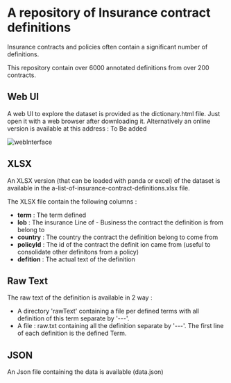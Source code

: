 # A repository of Insurance contract definitions

Insurance contracts and policies often contain a significant number of definitions.

This repository contain over 6000 annotated definitions from over 200 contracts. 

## Web UI

A web UI to explore the dataset is provided as the dictionary.html file. Just open it with a web browser after downloading it. Alternatively an online version is available at this address : To Be added

![webInterface](https://user-images.githubusercontent.com/208554/164327779-0941685d-aea7-4bbb-9c21-4b9d01d7fe7f.png)

## XLSX

An XLSX version (that can be loaded with panda or excel) of the dataset is available in the a-list-of-insurance-contract-definitions.xlsx file.

The XLSX file contain the following columns :

- **term** : The term defined
- **lob** : The insurance Line of - Business the contract the definition is from belong to
- **country** : The country the contract the definition belong to come from
- **policyId** : The id of the contract the definit
ion came from (useful to consolidate other definitons from a policy)
- **defition** : The actual text of the definition

## Raw Text

The raw text of the definition is available in 2 way :

- A directory 'rawText' containing a file per defined terms with all definition of this term separate by '---'.
- A file : raw.txt containing all the definition separate by '---'. The first line of each definition is the defined Term.

## JSON

An Json file containing the data is available (data.json)




